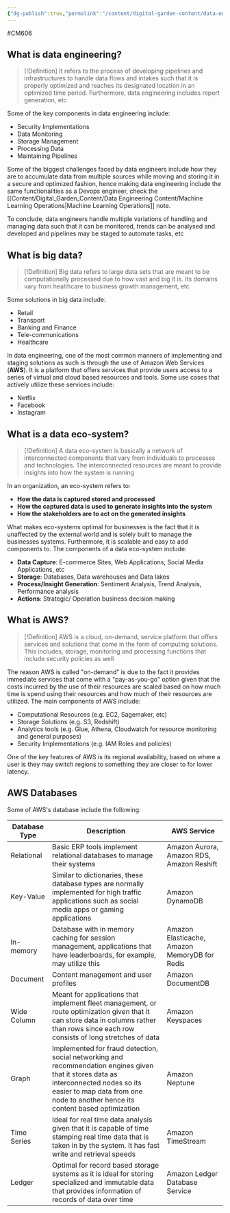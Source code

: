 ```yaml
---
{"dg-publish":true,"permalink":"/content/digital-garden-content/data-engineering-content/exam-prep-final-sem/data-engineering-content/cm-2606-lecture-1-notes/","updated":"2025-04-12T18:49:10.790+05:30"}
---
```


#CM606

## What is data engineering?

>[!Definition]
>It refers to the process of developing pipelines and infrastructures to handle data flows and intakes such that it is properly optimized and reaches its designated location in an optimized time period. Furthermore, data engineering includes report generation, etc

Some of the key components in data engineering include:

- Security Implementations
- Data Monitoring
- Storage Management
- Processing Data
- Maintaining Pipelines

Some of the biggest challenges faced by data engineers include how they are to accumulate data from multiple sources while moving and storing it in a secure and optimized fashion, hence making data engineering include the same functionalities as a Devops engineer, check the [[Content/Digital_Garden_Content/Data Engineering Content/Machine Learning Operations\|Machine Learning Operations]] note. 

To conclude, data engineers handle multiple variations of handling and managing data such that it can be monitored, trends can be analysed and developed and pipelines may be staged to automate tasks, etc
## What is big data?

>[!Definition]
>Big data refers to large data sets that are meant to be computationally processed due to how vast and big it is. Its domains vary from healthcare to business growth management, etc

Some solutions in big data include:

- Retail
- Transport
- Banking and Finance
- Tele-communications
- Healthcare

In data engineering, one of the most common manners of implementing and staging solutions as such is through the use of Amazon Web Services (**AWS**). It is a platform that offers services that provide users access to a series of virtual and cloud based resources and tools. Some use cases that actively utilize these services include:

- Netflix
- Facebook
- Instagram

## What is a data eco-system?

>[!Definition]
>A data eco-system is basically a network of interconnected components that vary from individuals to processes and technologies. The interconnected resources are meant to provide insights into how the system is running

In an organization, an eco-system refers to:

- **How the data is captured stored and processed**
- **How the captured data is used to generate insights into the system**
- **How the stakeholders are to act on the generated insights**

What makes eco-systems optimal for businesses is the fact that it is unaffected by the external world and is solely built to manage the businesses systems. Furthermore, it is scalable and easy to add components to. The components of a data eco-system include:

- **Data Capture**: E-commerce Sites, Web Applications, Social Media Applications, etc
- **Storage**: Databases, Data warehouses and Data lakes
- **Process/Insight Generation**: Sentiment Analysis, Trend Analysis, Performance analysis
- **Actions**: Strategic/ Operation business decision making

## What is AWS?

>[!Definition]
>AWS is a cloud, on-demand, service platform that offers services and solutions that come in the form of computing solutions. This includes, storage, monitoring and processing functions that include security policies as well

The reason AWS is called "on-demand" is due to the fact it provides immediate services that come with a "pay-as-you-go" option given that the costs incurred by the use of their resources are scaled based on how much time is spend using their resources and how much of their resources are utilized. The main components of AWS include:

- Computational Resources (e.g. EC2, Sagemaker, etc)
- Storage Solutions (e.g. S3, Redshift)
- Analytics tools (e.g. Glue, Athena, Cloudwatch for resource monitoring and general purposes)
- Security Implementations (e.g. IAM Roles and policies)

One of the key features of AWS is its regional availability, based on where a user is they may switch regions to something they are closer to for lower latency. 

## AWS Databases

Some of AWS's database include the following:

| Database Type | Description                                                                                                                                                                                                             | AWS Service                                   |
| ------------- | ----------------------------------------------------------------------------------------------------------------------------------------------------------------------------------------------------------------------- | --------------------------------------------- |
| Relational    | Basic ERP tools implement relational databases to manage their systems                                                                                                                                                  | Amazon Aurora, Amazon RDS, Amazon Reshift     |
| Key-Value     | Similar to dictionaries, these database types are normally implemented for high traffic applications such as social media apps or gaming applications                                                                   | Amazon DynamoDB                               |
| In-memory     | Database with in memory caching for session management, applications that have leaderboards, for example, may utilize this                                                                                              | Amazon Elasticache, Amazon MemoryDB for Redis |
| Document      | Content management and user profiles                                                                                                                                                                                    | Amazon DocumentDB                             |
| Wide Column   | Meant for applications that implement fleet management, or route optimization given that it can store data in columns rather than rows since each row consists of long stretches of data                                | Amazon Keyspaces                              |
| Graph         | Implemented for fraud detection, social networking and recommendation engines given that it stores data as interconnected nodes so its easier to map data from one node to another hence its content based optimization | Amazon Neptune                                |
| Time Series   | Ideal for real time data analysis given that it is capable of time stamping real time data that is taken in by the system. It has fast write and retrieval speeds                                                       | Amazon TimeStream                             |
| Ledger        | Optimal for record based storage systems as it is ideal for storing specialized and immutable data that provides information of records of data over time                                                               | Amazon Ledger Database Service                |
